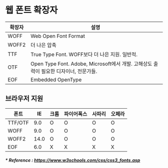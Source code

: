 # 웹 폰트 확장자

| 확장자   | 설명                                                              |
|-------|-----------------------------------------------------------------|
| WOFF  | Web Open Font Format                                            |
| WOFF2 | 더 나은 압축                                                         |
| TTF   | True Type Font. WOFF보다 더 나은 지원. 일반적.                            |
| OTF   | Open Type Font. Adobe, Microsoft에서 개발. 고해상도 출력이 필요한 디자이너, 전문가들. |
| EOF   | Embedded OpenType                                               |

## 브라우저 지원
| 폰트      | IE   | 크롬  | 파이어폭스 | 사파리 | 오페라 |
|---------|------|-----|-------|-----|-----|
| TTF/OTF | 9.0  | O   | O     | O   | O   |
| WOFF    | 9.0  | O   | O     | O   | O   |
| WOFF2   | 14.0 | O   | O     | O   | O   |
| EOF     | 6.0  | X   | X     | X   | X   |

##### * Reference : https://www.w3schools.com/css/css3_fonts.asp
